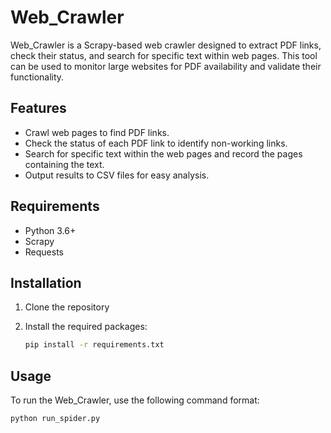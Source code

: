 # Web_Crawler

Web_Crawler is a Scrapy-based web crawler designed to extract PDF links, check their status, and search for specific text within web pages. This tool can be used to monitor large websites for PDF availability and validate their functionality.

## Features

- Crawl web pages to find PDF links.
- Check the status of each PDF link to identify non-working links.
- Search for specific text within the web pages and record the pages containing the text.
- Output results to CSV files for easy analysis.

## Requirements

- Python 3.6+
- Scrapy
- Requests

## Installation

1. Clone the repository

2. Install the required packages:

    ```bash
    pip install -r requirements.txt
    ```

## Usage

To run the Web_Crawler, use the following command format:

```bash
python run_spider.py
